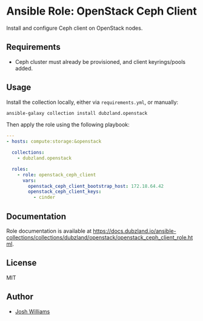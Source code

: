 # Ansible Role: OpenStack Ceph Client

Install and configure Ceph client on OpenStack nodes.

## Requirements

- Ceph cluster must already be provisioned, and client keyrings/pools added.

## Usage

Install the collection locally, either via `requirements.yml`, or manually:

```bash
ansible-galaxy collection install dubzland.openstack
```

Then apply the role using the following playbook:

```yaml
---
- hosts: compute:storage:&openstack

  collections:
    - dubzland.openstack

  roles:
    - role: openstack_ceph_client
      vars:
        openstack_ceph_client_bootstrap_host: 172.18.64.42
        openstack_ceph_client_keys:
          - cinder
```

## Documentation

Role documentation is available at <https://docs.dubzland.io/ansible-collections/collections/dubzland/openstack/openstack_ceph_client_role.html>.

## License

MIT

## Author

- [Josh Williams](https://dubzland.com)
